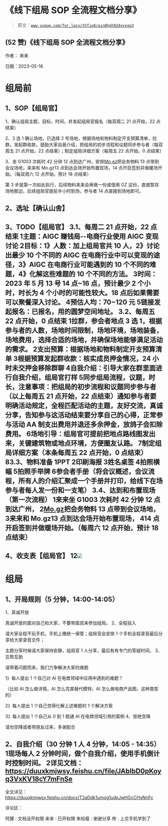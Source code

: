 # 《线下组局 SOP 全流程文档分享》

> 原文：[`www.yuque.com/for_lazy/thfiu8/ain0hgh924xvsgp3`](https://www.yuque.com/for_lazy/thfiu8/ain0hgh924xvsgp3)



## (52 赞)《线下组局 SOP 全流程文档分享》 

作者： 来来 

日期：2023-05-16 

# 组局前 

## 1、SOP【组局官】 

1、确认组局主题，目标，时间，并发起组局官报名（每双周二 21 点开始，22 点结束） 

2、3 选 1 确认场地，已选择 2 号场地，根据场地和物料制定开支预算清单，拉群，发起群收款，鼓励大家自我介绍，把组局的初步流程和议题同步参与者（每双周五 21 点开始，22 点结束）；制定组局详细方案（每周五 22 点开始，0 点结束） 

3、坐 G1003 次耗时 42 分钟 12 点到达广州，安排[Mo.gz](http://Mo.gz)把会务物料 13 点带到会议场地，来来和 Mo.gz13 点到达会场开始布置现场，14 点开启签到并做暖场开始。（每双周六 12 点开始，预计 18 点结束） 

第 3 步是第一次如此执行，后续物料来来会再做一份或借用 GZ 这份，直接暂存场地那边，后续组局官提前半小时到场，参与者 14 点直接到场地即可。 

## 2、选址【确认山舍】 

## 3、TODO【组局官】 <ne-h3 id="eebed7f7" data-lake-id="eebed7f7">3.1、每周二 21 点开始，22 点结束</ne-h3> <ne-oli index-type="0"><ne-oli-i>1</ne-oli-i><ne-oli-c class="ne-oli-content" id="u5969f03a" data-lake-id="u5969f03a">主题：AIGC 赚钱局--电商行业使用 AIGC 变现讨论</ne-oli-c></ne-oli> <ne-oli index-type="0"><ne-oli-i>2</ne-oli-i><ne-oli-c class="ne-oli-content" id="ub6612d36" data-lake-id="ub6612d36">目标：1》人数：加上组局官共 10 人，2》讨论出最少 10 个不同的 AIGC 在电商行业中可以变现的途径，3》AIGC 在电商行业可能遇到的 10 个不同的难题，4》化解这些难题的 10 个不同的方法。</ne-oli-c></ne-oli> <ne-oli index-type="0"><ne-oli-i>3</ne-oli-i><ne-oli-c class="ne-oli-content" id="u790385da" data-lake-id="u790385da">时间：2023 年 5 月 13 号 14 点~16 点，预计最少 2 个小时，时长为 4 个小时的可能性较大。18 点后如果需要可以聚餐深入讨论。</ne-oli-c></ne-oli> <ne-oli index-type="0"><ne-oli-i>4</ne-oli-i><ne-oli-c class="ne-oli-content" id="u14efc0b6" data-lake-id="u14efc0b6">预估人均：70~120 元</ne-oli-c></ne-oli> <ne-oli index-type="0"><ne-oli-i>5</ne-oli-i><ne-oli-c class="ne-oli-content" id="u3fa72547" data-lake-id="u3fa72547">链接发起报名：已报名，用的圆梦空间地址。</ne-oli-c></ne-oli> <ne-h3 id="2a471849" data-lake-id="2a471849">3.2、每周五 22 点开始，0 点结束</ne-h3> <ne-oli index-type="0"><ne-oli-i>1</ne-oli-i><ne-oli-c class="ne-oli-content" id="udec3786a" data-lake-id="udec3786a">拉群，参会者地点 3 选 1，根据参与者的人数，场地时间限制，场地环境，场地装备，场地费用，选择合适的场地，并确保场地能够满足活动的需求。</ne-oli-c></ne-oli> <ne-oli index-type="0"><ne-oli-i>2</ne-oli-i><ne-oli-c class="ne-oli-content" id="u817b5b2d" data-lake-id="u817b5b2d">支出预算：根据场地和物料制定开支预算清单</ne-oli-c></ne-oli> <ne-oli index-type="0"><ne-oli-i>3</ne-oli-i><ne-oli-c class="ne-oli-content" id="u5d82ae0b" data-lake-id="u5d82ae0b">根据预算发起群收款：核实成员押金情况，24 小时未交押金移除群聊</ne-oli-c></ne-oli> <ne-oli index-type="0"><ne-oli-i>4</ne-oli-i><ne-oli-c class="ne-oli-content" id="u5a6dee11" data-lake-id="u5a6dee11">自我介绍：引导大家在群里面进行自我介绍，组局官打样</ne-oli-c></ne-oli> <ne-oli index-type="0"><ne-oli-i>5</ne-oli-i><ne-oli-c class="ne-oli-content" id="ueeeef3fa" data-lake-id="ueeeef3fa">同步组局流程，议题，时长，注意事项：把组局的初步流程和议题同步参与者（以上每周五 21 点开始，22 点结束）通知参与者要明确活动规定，全程匹配活动的主题，友好交流，真诚分享，告知参与这活动结束要分享自己的心得，正常参与活动 AA 制支出费用并退还多余押金，放鸽子会扣除费用。</ne-oli-c></ne-oli> <ne-oli index-type="0"><ne-oli-i>6</ne-oli-i><ne-oli-c class="ne-oli-content" id="u3d8be1a4" data-lake-id="u3d8be1a4">场地引导：组局官可提前把地点路线图发出来，关键建筑物或地点环境，方便圈友认路。</ne-oli-c></ne-oli> <ne-oli index-type="0"><ne-oli-i>7</ne-oli-i><ne-oli-c class="ne-oli-content" id="ufec984c6" data-lake-id="ufec984c6">制定组局详细方案（本条每周五 22 点开始，0 点结束）</ne-oli-c></ne-oli> <ne-oli index-type="0"><ne-oli-i>8</ne-oli-i></ne-oli><ne-h3 id="f3fe0994" data-lake-id="f3fe0994">3.3、物料准备</ne-h3> <ne-oli index-type="0"><ne-oli-i>1</ne-oli-i><ne-oli-c class="ne-oli-content" id="u38337175" data-lake-id="u38337175">PPT</ne-oli-c></ne-oli> <ne-oli index-type="0"><ne-oli-i>2</ne-oli-i><ne-oli-c class="ne-oli-content" id="uab5b5ac8" data-lake-id="uab5b5ac8">印刷海报</ne-oli-c></ne-oli> <ne-oli index-type="0"><ne-oli-i>3</ne-oli-i><ne-oli-c class="ne-oli-content" id="ud49d2836" data-lake-id="ud49d2836">姓名桌签</ne-oli-c></ne-oli> <ne-oli index-type="0"><ne-oli-i>4</ne-oli-i><ne-oli-c class="ne-oli-content" id="u27eb578d" data-lake-id="u27eb578d">拍照横幅</ne-oli-c></ne-oli> <ne-oli index-type="0"><ne-oli-i>5</ne-oli-i><ne-oli-c class="ne-oli-content" id="u2af1b712" data-lake-id="u2af1b712">拍照手举牌</ne-oli-c></ne-oli> <ne-oli index-type="0"><ne-oli-i>6</ne-oli-i><ne-oli-c class="ne-oli-content" id="u62195082" data-lake-id="u62195082">参会者手册（将会议概述，会议流程，所有人的介绍汇聚成一个手册并打印，给线下在场参与者每人发一份和一支笔）</ne-oli-c></ne-oli> <ne-h3 id="f5b190ff" data-lake-id="f5b190ff">3.4、达到和布置现场（第一次流程）</ne-h3> <ne-oli index-type="0"><ne-oli-i>1</ne-oli-i><ne-oli-c class="ne-oli-content" id="u8eb70627" data-lake-id="u8eb70627">来来坐 G1003 次耗时 42 分钟 12 点到达广州，</ne-oli-c></ne-oli> <ne-oli index-type="0"><ne-oli-i>2</ne-oli-i><ne-oli-c class="ne-oli-content" id="u6f256d2e" data-lake-id="u6f256d2e">[Mo.gz](http://Mo.gz)把会务物料 13 点带到会议场地，</ne-oli-c></ne-oli> <ne-oli index-type="0"><ne-oli-i>3</ne-oli-i><ne-oli-c class="ne-oli-content" id="ua98aa0fe" data-lake-id="ua98aa0fe">来来和 Mo.gz13 点到达会场开始布置现场，</ne-oli-c></ne-oli> <ne-oli index-type="0"><ne-oli-i>4</ne-oli-i><ne-oli-c class="ne-oli-content" id="u185900ec" data-lake-id="u185900ec">14 点开启签到并做暖场开始。（每周六 12 点开始，预计 18 点结束）</ne-oli-c></ne-oli> 

## 4、收支表【组局官】 <ne-oli index-type="0"><ne-oli-i>1</ne-oli-i></ne-oli><ne-oli index-type="0"><ne-oli-i>2</ne-oli-i><ne-oli-c class="ne-oli-content" id="u9725645b" data-lake-id="u9725645b">![](img/bec8e816d1890dc3ded1ec8c45251bf8.png)  

# 组局 

## 1、开局规则（5 分钟，14:00-14:05） 

1、真诚开放 

真诚开放的面对自己和大家，不要带面具来参加组局。 <ne-h3 id="a88912e7" data-lake-id="a88912e7">2、全程投入</ne-h3> 

请大家全程不玩手机，手机上缴统一保管；组局官会安排 1 个手机全程录音最后分享给大家录音文件； 

主题分享时候请大家保持安静，组局官 1 人分享，最后有有专门的答疑时间。 <ne-h3 id="57368be2" data-lake-id="57368be2">3、互帮互助</ne-h3> 

请带着问题而来，我们力争解决大家的难题 

1》每人提出 1 个自己对 AI 在电商领域中应用中遇到的难题？ 

（比如 AI 怎么做详情，AI 怎么完美替代模特，AI 怎么做电商产品图，这种类型的） 

2》每人提出 1 个自己觉得化解上述难题的 1 个解决方案 

3》每人提出 1 个自己从 0 到 1 跑通 AI 在电商领域引用的案例 <ne-h3 id="b1354b75" data-lake-id="b1354b75">4、拒绝空降</ne-h3> 

请勿空降或者带朋友过来，多谢配合 

## 2、自我介绍（30 分钟 1 人 4 分钟，14:05 - 14:35） <ne-oli index-type="0"><ne-oli-i>1</ne-oli-i><ne-oli-c class="ne-oli-content" id="u3b2d3473" data-lake-id="u3b2d3473">现场每人 2 分钟时间，做个自我介绍，使用手机倒计时控制时间。</ne-oli-c></ne-oli> <ne-oli index-type="0"><ne-oli-i>2</ne-oli-i><ne-oli-c class="ne-oli-content" id="u78b4aeb1" data-lake-id="u78b4aeb1">详见文档：https://duuxkmjwsy.feishu.cn/file/JAbIbD0pKoyq3VxKV18cY7mFnSe</ne-oli-c></ne-oli> 

全文详见：https://duuxkmjwsy.feishu.cn/docx/T2aDdk1umog1udxJwHGcCHyNnFc 

评论区： 

阿狸 : 文档没开权限 来来 : 已开权限 朱较瘦 : 谢谢分享 修 : 上交手机学到了</ne-oli-c></ne-oli>